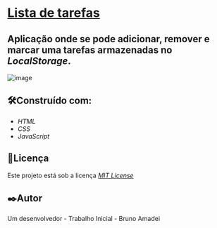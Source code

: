# [Lista de tarefas](https://listadetarefas-ftmb.netlify.app/)
 Aplicação onde se pode adicionar, remover e marcar uma tarefas armazenadas no _LocalStorage_.
 ---
 
![image](https://user-images.githubusercontent.com/110541376/211203329-c0fa7636-384c-4d94-a611-ebbb387c3f5c.png)

## 🛠️Construído com:
* _HTML_
* _CSS_
* _JavaScript_

## 📄Licença
Este projeto está sob a licença [_MIT License_](https://github.com/BrunoAmadei/pokedex/blob/main/LICENSE)

## ✒️Autor
Um desenvolvedor - Trabalho Inicial - Bruno Amadei

